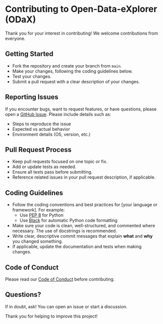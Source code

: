 # Contributing to Open-Data-eXplorer (ODaX)

Thank you for your interest in contributing! We welcome contributions from everyone.

## Getting Started

- Fork the repository and create your branch from `main`.
- Make your changes, following the coding guidelines below.
- Test your changes.
- Submit a pull request with a clear description of your changes.

## Reporting Issues

If you encounter bugs, want to request features, or have questions, please open a [GitHub Issue](https://github.com/AkrosAG/ODaX-Open-Data-eXplorer/issues).
Please include details such as:
- Steps to reproduce the issue
- Expected vs actual behavior
- Environment details (OS, version, etc.)

## Pull Request Process

- Keep pull requests focused on one topic or fix.
- Add or update tests as needed.
- Ensure all tests pass before submitting.
- Reference related issues in your pull request description, if applicable.


## Coding Guidelines

- Follow the coding conventions and best practices for [your language or framework]. For example:
  - Use [PEP 8](https://peps.python.org/pep-0008/) for Python
  - Use [Black](https://black.readthedocs.io/en/stable/) for automatic Python code formatting
- Make sure your code is clean, well-structured, and commented where necessary. The use of docstrings is recommended.
- Write clear, descriptive commit messages that explain **what** and **why** you changed something.
- If applicable, update the documentation and tests when making changes.


## Code of Conduct

Please read our [Code of Conduct](./CODE_OF_CONDUCT.md) before contributing.

## Questions?

If in doubt, ask! You can open an issue or start a discussion.

Thank you for helping to improve this project!

